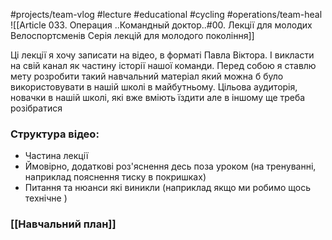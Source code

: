 #projects/team-vlog #lecture #educational #cycling #operations/team-heal 
![[Article 033. Операция ..Командный доктор..#00. Лекції для молодих Велоспортсменів Серія лекцій для молодого покоління]]

Ці лекції я хочу записати на відео, в форматі Павла Віктора. І викласти на свій канал як частину історії нашої команди. Перед собою я ставлю мету розробити такий навчальний матеріал який можна б було використовувати в нашій школі в майбутньому. Цільова аудиторія, новачки в нашій школі, які вже вміють їздити але в іншому ще треба розібратися
### Структура відео: 
 - Частина лекції
 - Ймовірно, додаткові роз'яснення десь поза уроком (на тренуванні, наприклад пояснення тиску в покришках)
 - Питання та нюанси які виникли (наприклад якщо ми робимо щось технічне )
### [[Навчальний план]]